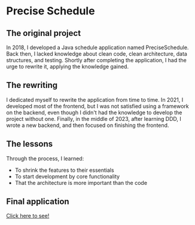 # Precise Schedule

## The original project

In 2018, I developed a Java schedule application named PreciseSchedule. Back then, I lacked
knowledge about clean code, clean architecture, data structures, and testing. Shortly after
completing the application, I had the urge to rewrite it, applying the knowledge gained.

## The rewriting

I dedicated myself to rewrite the application from time to time. In 2021, I developed most of the
frontend, but I was not satisfied using a framework on the backend, even though I didn't had the
knowledge to develop the project without one. Finally, in the middle of 2023, after learning DDD, I
wrote a new backend, and then focused on finishing the frontend.

## The lessons

Through the process, I learned:

- To shrink the features to their essentials
- To start development by core functionality
- That the architecture is more important than the code

## Final application

[Click here to see!](/precise-schedule/index.html)
